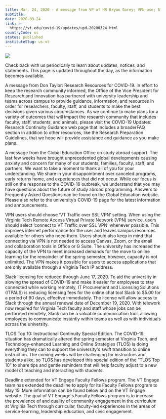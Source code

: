 ```yaml
---
title: Mar. 24, 2020 - A message from VP of HR Bryan Garey; VPN use; Slack licensing; TLOS instruction; Updated travel information
subtitle: 
date: 2020-03-24
link: >-
  https://vt.edu/covid-19/updates/upd-20200324.html
countryCode: us
status: published
instituteSlug: us-vt
---
```

![](https://assets.cms.vt.edu/favicon/favicon.ico)

Check back with us periodically to learn about updates, notices, and statements. This page is updated throughout the day, as the information becomes available.

A message from Don Taylor: Research Resources for COVID-19. In effort to keep the research community informed, the Office of the Vice President for Research and Innovation has partnered with university leadership and teams across campus to provide guidance, information, and resources in order for researchers, faculty, staff, and students to make the best decisions given various circumstances. As we continue to make plans for a variety of outcomes that will impact the research community that includes faculty, staff, students, and animals, please visit the COVID-19 Updates: Research Continuity Guidance web page that includes a broaderFAQ section in addition to other resources, like the Research Preparation Guidelines, that we hope will provide assistance and guidance as you make plans.

A message from the Global Education Office on study abroad support. The last few weeks have brought unprecedented global developments causing anxiety and concern for many of our students, families, faculty, staff, and partners. We want to take a moment to thank all of you for your understanding. We share in your disappointment over canceled programs, early returns home, and experiences that did not occur. While our focus is still on the response to the COVID-19 outbreak, we understand that you may have questions about the future of study abroad programming. Answers to Frequently Asked Questions can be found on the Global Education website. Please also refer to the university’s COVID-19 page for the latest information and announcements.

VPN users should choose ‘VT Traffic over SSL VPN’ setting. When using the Virginia Tech Remote Access Virtual Private Network (VPN) service, users should select ‘connect to VT Traffic over SSL VPN’ whenever possible. This improves internet performance for the user and leaves campus resources available for others who need them. Users should also keep in mind that connecting via VPN is not needed to access Canvas, Zoom, or the email and collaboration tools in Office or G Suite. The university has increased the capacity of the VPN to meet increased demands for the move to online learning for the remainder of the spring semester, however, capacity is not unlimited. The VPN makes it possible for users to access applications that are only available through a Virginia Tech IP address.

Slack licensing fee reduced through June 17, 2020. To aid the university in slowing the spread of COVID-19 and make it easier for employees to stay connected while working remotely, IT Procurement and Licensing Solutions (ITPALS) is reducing licensing fees for the online chat tool Slack to $5.00 for a period of 90 days, effective immediately. The license will allow access to Slack through the annual renewal date of December 19, 2020. With telework now required for Virginia Tech faculty and staff whose jobs can be performed remotely, Slack can be a valuable communication tool, allowing employees to communicate instantly within teams as well as with individuals across the university.

TLOS Top 10: Instructional Continuity Special Edition. The COVID-19 situation has dramatically altered the spring semester at Virginia Tech, and Technology-enhanced Learning and Online Strategies (TLOS) is doing everything they can to support the university's swift transition to online instruction. The coming weeks will be challenging for instructors and students alike, so TLOS has developed this special edition of the “TLOS Top 10” to share tips and gentle reminders that will help faculty adjust to a new model of teaching and interacting with students.

Deadline extended for VT Engage Faculty Fellows program. The VT Engage team has extended the deadline to apply for its Faculty Fellows program to May 15. More information can be found below and on the VT Engage website. The goal of VT Engage's Faculty Fellows program is to increase the prevalence of and quality of community engagement in the curriculum at Virginia Tech through curricular, faculty-led experiences in the areas of service-learning, leadership education, and civic engagement.